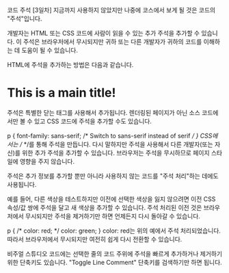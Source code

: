 코드 주석 [3일차]
지금까지 사용하지 않았지만 나중에 코스에서 보게 될 것은 코드의 "주석"입니다.

개발자는 HTML 또는 CSS 코드에 사람이 읽을 수 있는 추가 주석을 추가할 수 있습니다. 이 주석은 브라우저에서 무시되지만 귀하 또는 다른 개발자가 귀하의 코드를 이해하는 데 도움이 될 수 있습니다.

HTML에 주석을 추가하는 방법은 다음과 같습니다.

<body>
    <h1>This is a main title!</h1>
    <!-- This is a comment - the browser ignores it. It won't show up on the user's screen -->
</body>
주석은 특별한 <!-- 여는 태그와 --> 닫는 태그를 사용해서 추가됩니다. 렌더링된 페이지가 아닌 소스 코드에서만 볼 수 있고 CSS 코드에 주석을 추가할 수도 있습니다.

p {
    font-family: sans-serif; /* Switch to sans-serif instead of serif */
}
CSS에서는 /* */를 통해 주석을 만듭니다. 다시 말하지만 주석을 사용해서 다른 개발자(또는 자신)를 위한 추가 주석을 추가할 수 있습니다. 브라우저는 주석을 무시하므로 페이지 스타일에 영향을 주지 않습니다.

주석은 추가 정보를 추가할 뿐만 아니라 사용하지 않는 코드를 "주석 처리"하는 데에도 사용됩니다.

예를 들어, 다른 색상을 테스트하지만 이전에 선택한 색상을 잃지 않으려면 이전 CSS 속성/값 쌍에 주석을 달고 새 색상을 추가할 수 있습니다. 주석 처리된 이전 것은 브라우저에서 무시되지만 주석을 제거하기만 하면 언제든지 다시 돌아갈 수 있습니다.

p {
    /* color: red; */
    color: green;
}
color: red는 위의 예에서 주석 처리되었습니다. 따라서 브라우저에서 무시되지만 여전히 쉽게 다시 전환할 수 있습니다.

비주얼 스튜디오 코드에는 선택한 줄의 코드 주위에 주석을 빠르게 추가하거나 제거하기 위한 단축키도 있습니다. "Toggle Line Comment" 단축키를 검색하기만 하면 됩니다.